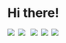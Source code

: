 
<h1>
 Hi there!
</h1>

  <img src="https://img.shields.io/badge/favotire%20tools&#058;%20-%23000.svg?&style=for-the-badge" />&nbsp;
  <img src="https://img.shields.io/badge/typescript%20-%23007ACC.svg?&style=for-the-badge&logo=typescript&logoColor=white" /> &nbsp;
  <img src="https://img.shields.io/badge/react%20-%2361DAFB.svg?&style=for-the-badge&logo=react&logoColor=black" />&nbsp;
  <img src="https://img.shields.io/badge/styled%20components%20-%23DB7093.svg?&style=for-the-badge&logo=styled-components&logoColor=white" />&nbsp;
  <img src="https://img.shields.io/badge/redux%20-%23764ABC.svg?&style=for-the-badge&logo=redux&logoColor=white" />&nbsp;


